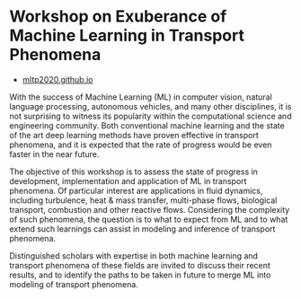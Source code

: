 # Workshop on Exuberance of Machine Learning in Transport Phenomena
* [mltp2020.github.io](https://mltp2020.github.io/)

With the success of Machine Learning (ML) in computer vision, natural language processing, autonomous vehicles, and many other disciplines, it is not surprising to witness its popularity within the computational science and engineering community. Both conventional machine learning and the state of the art deep learning methods have proven effective in transport phenomena, and it is expected that the rate of progress would be even faster in the near future.

The objective of this workshop is to assess the state of progress in development, implementation and application of ML in transport phenomena. Of particular interest are applications in fluid dynamics, including turbulence, heat & mass transfer, multi-phase flows, biological transport, combustion and other reactive flows. Considering the complexity of such phenomena, the question is to what to expect from ML and to what extend such learnings can assist in modeling and inference of transport phenomena.

Distinguished scholars with expertise in both machine learning and transport phenomena of these fields are invited to discuss their recent results, and to identify the paths to be taken in future to merge ML into modeling of transport phenomena.
